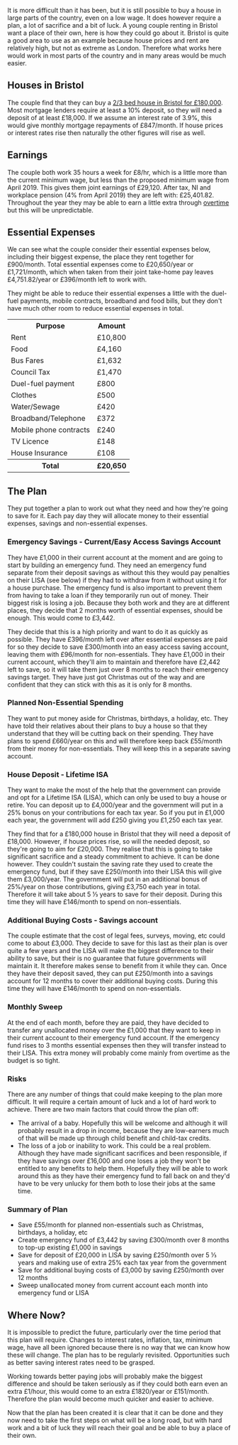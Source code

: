 It is more difficult than it has been, but it is still possible to buy a house in large parts of the country, even on a low wage.  It does however require a plan, a lot of sacrifice and a bit of luck.  A young couple renting in Bristol want a place of their own, here is how they could go about it.  Bristol is quite a good area to use as an example because house prices and rent are relatively high, but not as extreme as London.  Therefore what works here would work in most parts of the country and in many areas would be much easier.

## Houses in Bristol
The couple find that they can buy a [2/3 bed house in Bristol for £180,000](https://www.rightmove.co.uk/property-for-sale/find.html?locationIdentifier=REGION%5E93829&minBedrooms=2&maxPrice=180000&radius=5.0&propertyTypes=detached%2Csemi-detached%2Cterraced%2Cbungalow%2Cflat&includeSSTC=false&dontShow=retirement%2CsharedOwnership).  Most mortgage lenders require at least a 10% deposit, so they will need a deposit of at least £18,000.  If we assume an interest rate of 3.9%, this would give monthly mortgage repayments of £847/month.  If house prices or interest rates rise then naturally the other figures will rise as well.


## Earnings
The couple both work 35 hours a week for £8/hr, which is a little more than the current minimum wage, but less than the proposed minimum wage from April 2019.  This gives them joint earnings of £29,120.  After tax, NI and workplace pension (4% from April 2019) they are left with: £25,401.82.  Throughout the year they may be able to earn a little extra through [overtime](/articles/boosting-our-finances-with-overtime/) but this will be unpredictable.

## Essential Expenses

<script type="text/javascript" src="https://www.gstatic.com/charts/loader.js"></script>
<script type="text/javascript">
  google.charts.load('current', {'packages':['corechart']});
  google.charts.setOnLoadCallback(drawChart);

  function drawChart() {
    var data = new google.visualization.DataTable();
    data.addColumn('string', 'Expense');
    data.addColumn('number', 'Amount');
    data.addRows([
      ['Rent', 10800],
      ['Food', 4160],
      ['Bus Fares', 1632],
      ['Council Tax', 1470],
      ['Duel-fuel payment', 800],
      ['Water/Sewage', 420],
      ['Broadband/Telephone', 372],
      ['Clothes', 500],
      ['TV Licence', 148],
      ['House Insurance', 108],
    ]);
    var options = {'title':'Essential Expenses',
                   'width':600,
                   'height':500};
    var chart = new google.visualization.PieChart(document.getElementById('chart_div'));
    chart.draw(data, options);
  }
</script>
<div class="pull-right" id="chart_div"></div>

We can see what the couple consider their essential expenses below, including their biggest expense, the place they rent together for £900/month.  Total essential expenses come to £20,650/year or £1,721/month, which when taken from their joint take-home pay leaves £4,751.82/year or £396/month left to work with.

They might be able to reduce their essential expenses a little with the duel-fuel payments, mobile contracts, broadband and food bills, but they don't have much other room to reduce essential expenses in total.

<table class="table table-bordered hand-written">
  <tr><th>Purpose</th><th class="text-right">Amount</th></tr>
  <tr><td>Rent</td><td class="text-right">£10,800</td></tr>
  <tr><td>Food</td><td class="text-right">£4,160</td></tr>
  <tr><td>Bus Fares</td><td class="text-right">£1,632</td></tr>
  <tr><td>Council Tax</td><td class="text-right">£1,470</td></tr>
  <tr><td>Duel-fuel payment</td><td class="text-right">£800</td></tr>
  <tr><td>Clothes</td><td class="text-right">£500</td></tr>
  <tr><td>Water/Sewage</td><td class="text-right">£420</td></tr>
  <tr><td>Broadband/Telephone</td><td class="text-right">£372</td></tr>
  <tr><td>Mobile phone contracts</td><td class="text-right">£240</td></tr>
  <tr><td>TV Licence</td><td class="text-right">£148</td></tr>
  <tr><td>House Insurance</td><td class="text-right">£108</td></tr>
  <tr><th>Total</th><th class="text-right">£20,650</td></tr>
</table>



## The Plan

They put together a plan to work out what they need and how they're going to save for it.  Each pay day they will allocate money to their essential expenses, savings and non-essential expenses.

### Emergency Savings - Current/Easy Access Savings Account
They have £1,000 in their current account at the moment and are going to start by building an emergency fund.  They need an emergency fund separate from their deposit savings as without this they would pay penalties on their LISA (see below) if they had to withdraw from it without using it for a house purchase.  The emergency fund is also important to prevent them from having to take a loan if they temporarily run out of money.  Their biggest risk is losing a job. Because they both work and they are at different places, they decide that 2 months worth of essential expenses, should be enough.  This would come to £3,442.

They decide that this is a high priority and want to do it as quickly as possible.  They have £396/month left over after essential expenses are paid for so they decide to save £300/month into an easy access saving account, leaving them with £96/month for non-essentials.  They have £1,000 in their current account, which they'll aim to maintain and therefore have £2,442 left to save, so it will take them just over 8 months to reach their emergency savings target.  They have just got Christmas out of the way and are confident that they can stick with this as it is only for 8 months.


### Planned Non-Essential Spending
They want to put money aside for Christmas, birthdays, a holiday, etc.  They have told their relatives about their plans to buy a house so that they understand that they will be cutting back on their spending.  They have plans to spend £660/year on this and will therefore keep back £55/month from their money for non-essentials.  They will keep this in a separate saving account.


### House Deposit - Lifetime ISA
<script type="text/javascript">
  google.charts.load('current', {'packages':['corechart']});
  google.charts.setOnLoadCallback(drawChart);

  function drawChart() {
    var data = new google.visualization.DataTable();
    data.addColumn('string', 'Use');
    data.addColumn('number', 'Amount');
    data.addRows([
      ['Essential expenses', 20650],
      ['LISA deposits', 3000],
      ['Unplanned non-essentials', 1752],
      ['Planned non-essentials', 660],
    ]);
    var options = {'title':'Yearly Budget While Saving in LISA',
                   'width':600,
                   'height':500};
    var chart = new google.visualization.PieChart(document.getElementById('lisa_budget_chart_div'));
    chart.draw(data, options);
  }
</script>
<div class="pull-right" id="lisa_budget_chart_div"></div>

They want to make the most of the help that the government can provide and opt for a Lifetime ISA (LISA), which can only be used to buy a house or retire.  You can deposit up to £4,000/year and the government will put in a 25% bonus on your contributions for each tax year.  So if you put in £1,000 each year, the government will add £250 giving you £1,250 each tax year.

They find that for a £180,000 house in Bristol that they will need a deposit of £18,000.  However, if house prices rise, so will the needed deposit, so they're going to aim for £20,000.  They realise that this is going to take significant sacrifice and a steady commitment to achieve.  It can be done however.  They couldn't sustain the saving rate they used to create the emergency fund, but if they save £250/month into their LISA this will give them £3,000/year.  The government will put in an additional bonus of 25%/year on those contributions, giving £3,750 each year in total.  Therefore it will take about 5 &frac13; years to save for their deposit.  During this time they will have £146/month to spend on non-essentials.

### Additional Buying Costs - Savings account
The couple estimate that the cost of legal fees, surveys, moving, etc could come to about £3,000.  They decide to save for this last as their plan is over quite a few years and the LISA will make the biggest difference to their ability to save, but their is no guarantee that future governments will maintain it.  It therefore makes sense to benefit from it while they can.  Once they have their deposit saved, they can put £250/month into a savings account for 12 months to cover their additional buying costs.  During this time they will have £146/month to spend on non-essentials.

### Monthly Sweep
At the end of each month, before they are paid, they have decided to transfer any unallocated money over the £1,000 that they want to keep in their current account to their emergency fund account.  If the emergency fund rises to 3 months essential expenses then they will transfer instead to their LISA.  This extra money will probably come mainly from overtime as the budget is so tight.

### Risks
There are any number of things that could make keeping to the plan more difficult.  It will require a certain amount of luck and a lot of hard work to achieve.  There are two main factors that could throw the plan off:
* The arrival of a baby.  Hopefully this will be welcome and although it will probably result in a drop in income, because they are low-earners much of that will be made up through child benefit and child-tax credits.
* The loss of a job or inability to work.  This could be a real problem.  Although they have made significant sacrifices and been responsible, if they have savings over £16,000 and one loses a job they won't be entitled to any benefits to help them.  Hopefully they will be able to work around this as they have their emergency fund to fall back on and they'd have to be very unlucky for them both to lose their jobs at the same time.

### Summary of Plan
* Save £55/month for planned non-essentials such as Christmas, birthdays, a holiday, etc
* Create emergency fund of £3,442 by saving £300/month over 8 months to top-up existing £1,000 in savings
* Save for deposit of £20,000 in LISA by saving £250/month over 5 &frac13; years and making use of extra 25% each tax year from the government
* Save for additional buying costs of £3,000 by saving £250/month over 12 months
* Sweep unallocated money from current account each month into emergency fund or LISA

## Where Now?
It is impossible to predict the future, particularly over the time period that this plan will require.  Changes to interest rates, inflation, tax, minimum wage, have all been ignored because there is no way that we can know how these will change.  The plan has to be regularly revisited.  Opportunities such as better saving interest rates need to be grasped.

Working towards better paying jobs will probably make the biggest difference and should be taken seriously as if they could both earn even an extra £1/hour, this would come to an extra £1820/year or £151/month.  Therefore the plan would become much quicker and easier to achieve.

Now that the plan has been created it is clear that it can be done and they now need to take the first steps on what will be a long road, but with hard work and a bit of luck they will reach their goal and be able to buy a place of their own.
